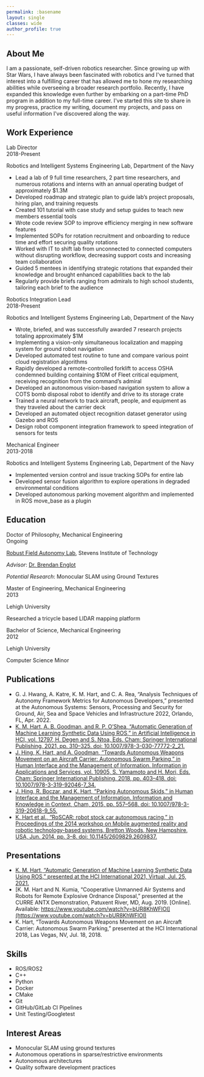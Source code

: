 ```yaml
---
permalink: :basename
layout: single
classes: wide
author_profile: true
---
```


<link rel="stylesheet" href="/assets/css/about.css">

## About Me ##
I am a passionate, self-driven robotics researcher. Since growing up with Star Wars, I have always been fascinated with
robotics and I've turned that interest into a fulfilling career that has allowed me to hone my researching abilities
while overseeing a broader research portfolio. Recently, I have expanded this knowledge even further by embarking on a
part-time PhD program in addition to my full-time career. I've started this site to share in my progress, practice my
writing, document my projects, and pass on useful information I've discovered along the way.

## Work Experience ##
<div class="title">
	Lab Director
</div>
<div class="dates">
	2018-Present
</div>
<div style="clear:both;"></div>

Robotics and Intelligent Systems Engineering Lab, Department of the Navy
- Lead a lab of 9 full time researchers, 2 part time researchers, and numerous rotations and interns with an annual operating budget of approximately $1.3M
- Developed roadmap and strategic plan to guide lab’s project proposals, hiring plan, and training requests
- Created 101 tutorial with case study and setup guides to teach new members essential tools
- Wrote code review SOP to improve efficiency merging in new software features
-	Implemented SOPs for rotation recruitment and onboarding to reduce time and effort securing quality rotations
- Worked with IT to shift lab from unconnected to connected computers without disrupting workflow, decreasing support costs and increasing team collaboration
- Guided 5 mentees in identifying strategic rotations that expanded their knowledge and brought enhanced capabilities back to the lab
- Regularly provide briefs ranging from admirals to high school students, tailoring each brief to the audience

<div class="title">
	Robotics Integration Lead
</div>
<div class="dates">
	2018-Present
</div>
<div style="clear:both;"></div>

Robotics and Intelligent Systems Engineering Lab, Department of the Navy
- Wrote, briefed, and was successfully awarded 7 research projects totaling approximately $1M
-	Implementing a vision-only simultaneous localization and mapping system for ground robot navigation
-	Developed automated test routine to tune and compare various point cloud registration algorithms
-	Rapidly developed a remote-controlled forklift to access OSHA condemned building containing $10M of Fleet critical equipment, receiving recognition from the command’s admiral
-	Developed an autonomous vision-based navigation system to allow a COTS bomb disposal robot to identify and drive to its storage crate
-	Trained a neural network to track aircraft, people, and equipment as they traveled about the carrier deck
-	Developed an automated object recognition dataset generator using Gazebo and ROS
- Design robot component integration framework to speed integration of sensors for tests

<div class="title">
	Mechanical Engineer
</div>
<div class="dates">
	2013-2018
</div>
<div style="clear:both;"></div>

Robotics and Intelligent Systems Engineering Lab, Department of the Navy
-	Implemented version control and issue tracking SOPs for entire lab
-	Developed sensor fusion algorithm to explore operations in degraded environmental conditions
-	Developed autonomous parking movement algorithm and implemented in ROS move_base as a plugin

## Education ##
<div class="title">
	Doctor of Philosophy, Mechanical Engineering
</div>
<div class="dates">
	Ongoing
</div>
<div style="clear:both;"></div>

[Robust Field Autonomy Lab](https://robustfieldautonomylab.github.io/people.html), Stevens Institute of Technology

*Advisor*: [Dr. Brendan Englot](https://faculty.stevens.edu/benglot)

*Potential Research*: Monocular SLAM using Ground Textures

<div class="title">
	Master of Engineering, Mechanical Engineering
</div>
<div class="dates">
	2013
</div>
<div style="clear:both;"></div>

Lehigh University

Researched a tricycle based LIDAR mapping platform

<div class="title">
	Bachelor of Science, Mechanical Engineering
</div>
<div class="dates">
	2012
</div>
<div style="clear:both;"></div>

Lehigh University

Computer Science Minor


## Publications ##
- G. J. Hwang, A. Katre, K. M. Hart, and C. A. Rea, “Analysis Techniques of Autonomy Framework Metrics for Autonomous Developers,” presented at the Autonomous Systems: Sensors, Processing and Security for Ground, Air, Sea and Space Vehicles and Infrastructure 2022, Orlando, FL, Apr. 2022.
- [K. M. Hart, A. B. Goodman, and R. P. O’Shea, “Automatic Generation of Machine Learning Synthetic Data Using ROS,” in Artificial Intelligence in HCI, vol. 12797, H. Degen and S. Ntoa, Eds. Cham: Springer International Publishing, 2021, pp. 310–325. doi: 10.1007/978-3-030-77772-2_21.](/assets/papers/Automatic_Generation_of_Machine_Learning_Synthetic_Data_Using_ROS.pdf)
- [J. Hing, K. Hart, and A. Goodman, “Towards Autonomous Weapons Movement on an Aircraft Carrier: Autonomous Swarm Parking,” in Human Interface and the Management of Information. Information in Applications and Services, vol. 10905, S. Yamamoto and H. Mori, Eds. Cham: Springer International Publishing, 2018, pp. 403–418. doi: 10.1007/978-3-319-92046-7_34.](/assets/papers/Towards_Autonomous_Weapons_Movement_on_an_Aircraft_Carrier-Autonomous_Swarm_Parking.pdf)
- [J. Hing, R. Boczar, and K. Hart, “Parking Autonomous Skids,” in Human Interface and the Management of Information. Information and Knowledge in Context, Cham, 2015, pp. 557–568. doi: 10.1007/978-3-319-20618-9_55.](/assets/papers/Parking_Autonomous_Skids.pdf)
- [K. Hart et al., “RoSCAR: robot stock car autonomous racing,” in Proceedings of the 2014 workshop on Mobile augmented reality and robotic technology-based systems, Bretton Woods, New Hampshire, USA, Jun. 2014, pp. 3–8. doi: 10.1145/2609829.2609837.](/assets/papers/RoSCAR-Robot_Stock_Car_Autonomous_Racing.pdf)

## Presentations ##
- [K. M. Hart, “Automatic Generation of Machine Learning Synthetic Data Using ROS,” presented at the HCI International 2021, Virtual, Jul. 25, 2021.](https://drive.google.com/file/d/1G-mnzDOK0mjHeCWuimCk-Ent7LIG4dSD/view?usp=sharing)
- [K. M. Hart and N. Kumia, “Cooperative Unmanned Air Systems and Robots for Remote Explosive Ordnance Disposal,” presented at the CURRE ANTX Demonstration, Patuxent River, MD, Aug. 2019. [Online]. Available: https://www.youtube.com/watch?v=bUR8KhWFlOI](https://www.youtube.com/watch?v=bUR8KhWFlOI)
- K. Hart, “Towards Autonomous Weapons Movement on an Aircraft Carrier: Autonomous Swarm Parking,” presented at the HCI International 2018, Las Vegas, NV, Jul. 18, 2018.

## Skills ##
- ROS/ROS2
- C++
- Python
- Docker
- CMake
- Git
- GitHub/GitLab CI Pipelines
- Unit Testing/Googletest

## Interest Areas ##
- Monocular SLAM using ground textures
- Autonomous operations in sparse/restrictive environments
- Autonomous architectures
- Quality software development practices